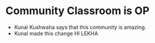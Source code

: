 # Community Classroom is OP

- Kunal Kushwaha says that this community is amazing.
- Kunal made this change
HI LEKHA
